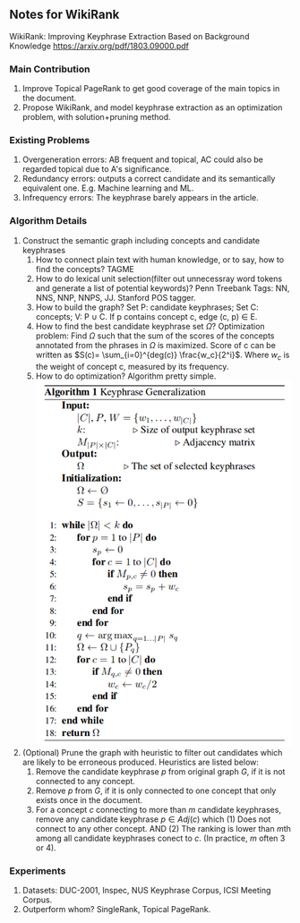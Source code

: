 ## Notes for WikiRank

WikiRank: Improving Keyphrase Extraction Based on Background Knowledge <https://arxiv.org/pdf/1803.09000.pdf>

### Main Contribution

1. Improve Topical PageRank to get good coverage of the main topics in the document.
2. Propose WikiRank, and model keyphrase extraction as an optimization problem, with solution+pruning method.

### Existing Problems

1. Overgeneration errors: AB frequent and topical, AC could also be regarded topical due to A's significance.
2. Redundancy errors: outputs a correct candidate and its semantically equivalent one. E.g. Machine learning and ML.
3. Infrequency errors: The keyphrase barely appears in the article. 

### Algorithm Details

1. Construct the semantic graph including concepts and candidate keyphrases
   1. How to connect plain text with human knowledge, or to say, how to find the concepts? TAGME
   2. How to do lexical unit selection(filter out unnecessray word tokens and generate a list of potential keywords)? Penn Treebank Tags: NN, NNS, NNP, NNPS, JJ. Stanford POS tagger.
   3. How to build the graph? Set P: candidate keyphrases; Set C: concepts; V: P $\cup$ C. If p contains concept c, edge (c, p) $\in$ E. 
   4. How to find the best candidate keyphrase set $\Omega$? Optimization problem: Find  $\Omega$ such that the sum of the scores of the concepts annotated from the phrases in $\Omega$ is maximized. Score of c can be written as $S(c)= \sum_{i=0}^{deg(c)} \frac{w_c}{2^i}$. Where $w_c$ is the weight of concept c, measured by its frequency. 
   5. How to do optimization? Algorithm pretty simple. ![1](Material_For_Notes/11.png)
2. (Optional) Prune the graph with heuristic to filter out candidates which are likely to be erroneous produced. Heuristics are listed below:
   1. Remove the candidate keyphrase $p$ from original graph $G$, if it is not connected to any concept.
   2. Remove $p$ from $G$, if it is only connected to one concept that only exists once in the document.
   3. For a concept $c$ connecting to more than $m$ candidate keyphrases, remove any candidate keyphrase $p \in Adj(c)$ which (1) Does not connect to any other concept. AND (2) The ranking is lower than $m$th among all candidate keyphrases conect to $c$. (In practice, $m$ often 3 or 4).

### Experiments

1. Datasets: DUC-2001, Inspec, NUS Keyphrase Corpus, ICSI Meeting Corpus.
2. Outperform whom? SingleRank, Topical PageRank.

